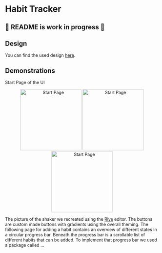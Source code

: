 # Habit Tracker

## 🚧 README is work in progress 🚧

## Design
You can find the used design <a href="https://dribbble.com/shots/15880150-Habit-Tracker-Mobile-App-UI-Design">here</a>.

## Demonstrations
Start Page of the UI
<div style="text-align: center">
    <img width="200" alt="Start Page" src="https://github.com/92Andy/flutter_beautiful_UIs/blob/doc/readme/habit_tracker/images/start-page.png">
    <img width="200" alt="Start Page" src="https://github.com/92Andy/flutter_beautiful_UIs/blob/doc/readme/habit_tracker/images/overview-page.png">
    <img width="200" alt="Start Page" src="https://github.com/92Andy/flutter_beautiful_UIs/blob/doc/readme/habit_tracker/images/add-habit-page.png">
</div> 

The picture of the shaker we recreated using the <a href="https://rive.app">Rive</a> editor. The buttons are custom made buttons with gradients using the overall theming. The following page for adding a habit contains an overview of different states in a circular progress bar. Beneath the progress bar is a scrollable list of different habits that can be added. To implement that progress bar we used a package called ... 